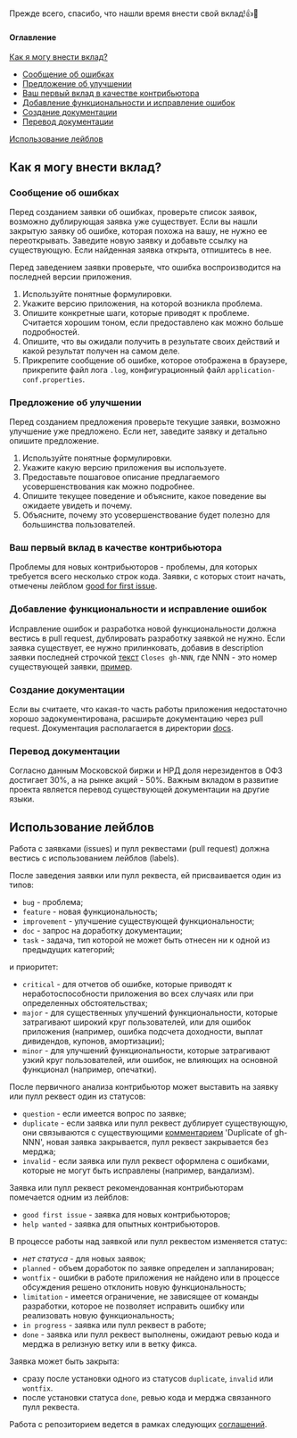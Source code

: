 Прежде всего, спасибо, что нашли время внести свой вклад!:+1::tada:

#### Оглавление
[Как я могу внести вклад?](#как-я-могу-внести-вклад)
- [Сообщение об ошибках](#сообщение-об-ошибках)
- [Предложение об улучшении](#предложение-об-улучшении)
- [Ваш первый вклад в качестве контрибьютора](#ваш-первый-вклад-в-качестве-контрибьютора)
- [Добавление функциональности и исправление ошибок](#добавление-функциональности-и-исправление-ошибок)
- [Создание документации](#создание-документации)
- [Перевод документации](#перевод-документации)

[Использование лейблов](#использование-лейблов)

## Как я могу внести вклад?

### Сообщение об ошибках
Перед созданием заявки об ошибках, проверьте список заявок, возможно дублирующая заявка уже существует.
Если вы нашли закрытую заявку об ошибке, которая похожа на вашу, не нужно ее переоткрывать. Заведите новую заявку
и добавьте ссылку на существующую. Если найденная заявка открыта, отпишитесь в нее.

Перед заведением заявки проверьте, что ошибка воспроизводится на последней версии приложения.
1. Используйте понятные формулировки.
1. Укажите версию приложения, на которой возникла проблема.
1. Опишите конкретные шаги, которые приводят к проблеме. Считается хорошим тоном, если предоставлено как можно больше
   подробностей. 
1. Опишите, что вы ожидали получить в результате своих действий и какой результат получен на самом деле.
1. Прикрепите сообщение об ошибке, которое отображена в браузере, прикрепите файл лога `.log`, конфигурационный
   файл `application-conf.properties`.

### Предложение об улучшении
Перед созданием предложения проверьте текущие заявки, возможно улучшение уже предложено. Если нет, заведите заявку и
детально опишите предложение.
1. Используйте понятные формулировки.
1. Укажите какую версию приложения вы используете.
1. Предоставьте пошаговое описание предлагаемого усовершенствования как можно подробнее.
1. Опишите текущее поведение и объясните, какое поведение вы ожидаете увидеть и почему.
1. Объясните, почему это усовершенствование будет полезно для большинства пользователей.

### Ваш первый вклад в качестве контрибьютора
Проблемы для новых контрибьюторов - проблемы, для которых требуется всего несколько строк кода.
Заявки, с которых стоит начать, отмечены лейблом [good for first issue](#использование-лейблов).

### Добавление функциональности и исправление ошибок
Исправление ошибок и разработка новой функциональности должна вестись в pull request, дублировать разработку заявкой
не нужно. Если заявка существует, ее нужно прилинковать, добавив в description заявки последней строчкой
[текст](https://help.github.com/en/github/managing-your-work-on-github/linking-a-pull-request-to-an-issue)
`Closes gh-NNN`, где NNN - это номер существующей заявки, [пример](https://github.com/spacious-team/investbook/pull/32). 

### Создание документации
Если вы считаете, что какая-то часть работы приложения недостаточно хорошо задокументирована, расширьте документацию
через pull request. Документация располагается в директории [docs](./).

### Перевод документации
Согласно данным Московской биржи и НРД доля нерезидентов в ОФЗ достигает 30%, а на рынке акций - 50%.
Важным вкладом в развитие проекта является перевод существующей документации на другие языки.

## Использование лейблов
Работа с заявками (issues) и пулл реквестами (pull request) должна вестись с использованием лейблов (labels).

После заведения заявки или пулл реквеста, ей присваивается один из типов:
- `bug` - проблема;
- `feature` - новая функциональность;
- `improvement` - улучшение существующей функциональности;
- `doc` - запрос на доработку документации;
- `task` - задача, тип которой не может быть отнесен ни к одной из предыдущих категорий;

и приоритет:
- `critical` - для отчетов об ошибке, которые приводят к неработоспособности приложения во всех случаях
  или при определенных обстоятельствах;
- `major` - для существенных улучшений функциональности, которые затрагивают широкий круг пользователей,
  или для ошибок приложения (например, ошибка подсчета доходности, выплат дивидендов, купонов, амортизации);  
- `minor` - для улучшений функциональности, которые затрагивают узкий круг пользователей, или ошибок, не влияющих
  на основной функционал (например, опечатки).

После первичного анализа контрибьютор может выставить на заявку или пулл реквест один из статусов:
- `question` - если имеется вопрос по заявке;
- `duplicate` - если заявка или пулл реквест дублирует существующую, они связываются с существующими
  [комментарием](https://help.github.com/en/github/managing-your-work-on-github/about-duplicate-issues-and-pull-requests)
  'Duplicate of gh-NNN', новая заявка закрывается, пулл реквест закрывается без мерджа;
- `invalid` - если заявка или пулл реквест оформлена с ошибками, которые не могут быть исправлены (например, вандализм).

Заявка или пулл реквест рекомендованная контрибьюторам помечается одним из лейблов:
- `good first issue` - заявка для новых контрибьюторов;
- `help wanted` - заявка для опытных контрибьюторов.

В процессе работы над заявкой или пулл реквестом изменяется статус:
- _нет статуса_ - для новых заявок;
- `planned` - объем доработок по заявке определен и запланирован;
- `wontfix` - ошибки в работе приложения не найдено или в процессе обсуждения решено отклонить новую функциональность;
- `limitation` - имеется ограничение, не зависящее от команды разработки, которое не позволяет исправить ошибку
  или реализовать новую функциональность; 
- `in progress` - заявка или пулл реквест в работе;
- `done` - заявка или пулл реквест выполнены, ожидают ревью кода и мерджа в релизную ветку или в ветку фикса.

Заявка может быть закрыта:
- сразу после установки одного из статусов `duplicate`, `invalid` или `wontfix`.
- после установки статуса `done`, ревью кода и мерджа связанного пулл реквеста.

Работа с репозиторием ведется в рамках следующих [соглашений](https://habr.com/ru/post/106912/).